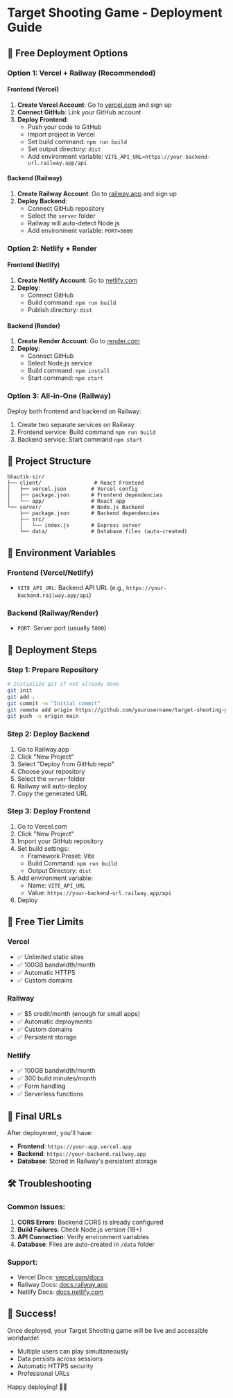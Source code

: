 # Target Shooting Game - Deployment Guide

## 🚀 Free Deployment Options

### Option 1: Vercel + Railway (Recommended)

#### Frontend (Vercel)
1. **Create Vercel Account**: Go to [vercel.com](https://vercel.com) and sign up
2. **Connect GitHub**: Link your GitHub account
3. **Deploy Frontend**:
   - Push your code to GitHub
   - Import project in Vercel
   - Set build command: `npm run build`
   - Set output directory: `dist`
   - Add environment variable: `VITE_API_URL=https://your-backend-url.railway.app/api`

#### Backend (Railway)
1. **Create Railway Account**: Go to [railway.app](https://railway.app) and sign up
2. **Deploy Backend**:
   - Connect GitHub repository
   - Select the `server` folder
   - Railway will auto-detect Node.js
   - Add environment variable: `PORT=5000`

### Option 2: Netlify + Render

#### Frontend (Netlify)
1. **Create Netlify Account**: Go to [netlify.com](https://netlify.com)
2. **Deploy**:
   - Connect GitHub
   - Build command: `npm run build`
   - Publish directory: `dist`

#### Backend (Render)
1. **Create Render Account**: Go to [render.com](https://render.com)
2. **Deploy**:
   - Connect GitHub
   - Select Node.js service
   - Build command: `npm install`
   - Start command: `npm start`

### Option 3: All-in-One (Railway)

Deploy both frontend and backend on Railway:
1. Create two separate services on Railway
2. Frontend service: Build command `npm run build`
3. Backend service: Start command `npm start`

## 📁 Project Structure

```
bhautik-sir/
├── client/                 # React Frontend
│   ├── vercel.json        # Vercel config
│   ├── package.json       # Frontend dependencies
│   └── app/               # React app
└── server/                # Node.js Backend
    ├── package.json       # Backend dependencies
    ├── src/
    │   └── index.js       # Express server
    └── data/              # Database files (auto-created)
```

## 🔧 Environment Variables

### Frontend (Vercel/Netlify)
- `VITE_API_URL`: Backend API URL (e.g., `https://your-backend.railway.app/api`)

### Backend (Railway/Render)
- `PORT`: Server port (usually `5000`)

## 📝 Deployment Steps

### Step 1: Prepare Repository
```bash
# Initialize git if not already done
git init
git add .
git commit -m "Initial commit"
git remote add origin https://github.com/yourusername/target-shooting-game.git
git push -u origin main
```

### Step 2: Deploy Backend
1. Go to Railway.app
2. Click "New Project"
3. Select "Deploy from GitHub repo"
4. Choose your repository
5. Select the `server` folder
6. Railway will auto-deploy
7. Copy the generated URL

### Step 3: Deploy Frontend
1. Go to Vercel.com
2. Click "New Project"
3. Import your GitHub repository
4. Set build settings:
   - Framework Preset: Vite
   - Build Command: `npm run build`
   - Output Directory: `dist`
5. Add environment variable:
   - Name: `VITE_API_URL`
   - Value: `https://your-backend-url.railway.app/api`
6. Deploy

## 🎯 Free Tier Limits

### Vercel
- ✅ Unlimited static sites
- ✅ 100GB bandwidth/month
- ✅ Automatic HTTPS
- ✅ Custom domains

### Railway
- ✅ $5 credit/month (enough for small apps)
- ✅ Automatic deployments
- ✅ Custom domains
- ✅ Persistent storage

### Netlify
- ✅ 100GB bandwidth/month
- ✅ 300 build minutes/month
- ✅ Form handling
- ✅ Serverless functions

## 🔗 Final URLs

After deployment, you'll have:
- **Frontend**: `https://your-app.vercel.app`
- **Backend**: `https://your-backend.railway.app`
- **Database**: Stored in Railway's persistent storage

## 🛠️ Troubleshooting

### Common Issues:
1. **CORS Errors**: Backend CORS is already configured
2. **Build Failures**: Check Node.js version (18+)
3. **API Connection**: Verify environment variables
4. **Database**: Files are auto-created in `/data` folder

### Support:
- Vercel Docs: [vercel.com/docs](https://vercel.com/docs)
- Railway Docs: [docs.railway.app](https://docs.railway.app)
- Netlify Docs: [docs.netlify.com](https://docs.netlify.com)

## 🎉 Success!

Once deployed, your Target Shooting game will be live and accessible worldwide!
- Multiple users can play simultaneously
- Data persists across sessions
- Automatic HTTPS security
- Professional URLs

Happy deploying! 🚀🎯

